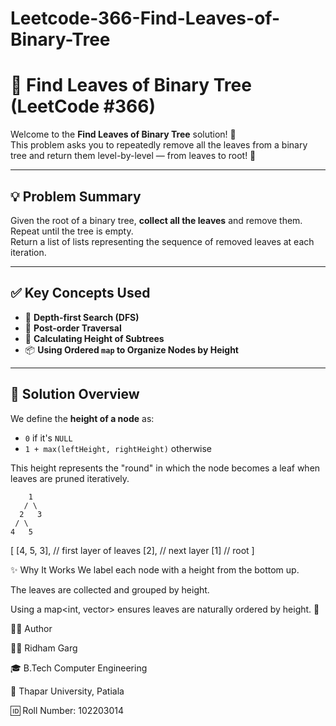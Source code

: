 # Leetcode-366-Find-Leaves-of-Binary-Tree
# 🍃 Find Leaves of Binary Tree (LeetCode #366)

Welcome to the **Find Leaves of Binary Tree** solution! 🚀  
This problem asks you to repeatedly remove all the leaves from a binary tree and return them level-by-level — from leaves to root! 🌳

---

## 💡 Problem Summary

Given the root of a binary tree, **collect all the leaves** and remove them.  
Repeat until the tree is empty.  
Return a list of lists representing the sequence of removed leaves at each iteration.

---

## ✅ Key Concepts Used

- 🧠 **Depth-first Search (DFS)**
- 🌱 **Post-order Traversal**
- 📏 **Calculating Height of Subtrees**
- 📦 **Using Ordered `map` to Organize Nodes by Height**

---

## 🧠 Solution Overview

We define the **height of a node** as:
- `0` if it's `NULL`
- `1 + max(leftHeight, rightHeight)` otherwise

This height represents the "round" in which the node becomes a leaf when leaves are pruned iteratively.

        1
       / \
      2   3
     / \
    4   5


[
  [4, 5, 3],  // first layer of leaves
  [2],        // next layer
  [1]         // root
]


✨ Why It Works
We label each node with a height from the bottom up.

The leaves are collected and grouped by height.

Using a map<int, vector<int>> ensures leaves are naturally ordered by height. 📏

👨‍💻 Author

🧑‍🎓 Ridham Garg

🎓 B.Tech Computer Engineering

🏫 Thapar University, Patiala

🆔 Roll Number: 102203014
